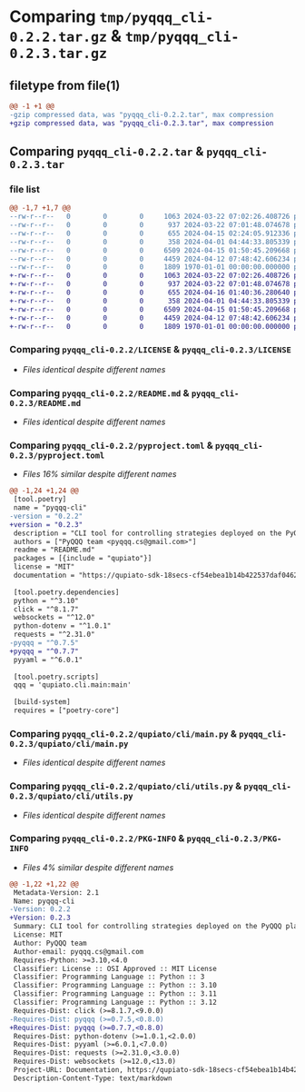 # Comparing `tmp/pyqqq_cli-0.2.2.tar.gz` & `tmp/pyqqq_cli-0.2.3.tar.gz`

## filetype from file(1)

```diff
@@ -1 +1 @@
-gzip compressed data, was "pyqqq_cli-0.2.2.tar", max compression
+gzip compressed data, was "pyqqq_cli-0.2.3.tar", max compression
```

## Comparing `pyqqq_cli-0.2.2.tar` & `pyqqq_cli-0.2.3.tar`

### file list

```diff
@@ -1,7 +1,7 @@
--rw-r--r--   0        0        0     1063 2024-03-22 07:02:26.408726 pyqqq_cli-0.2.2/LICENSE
--rw-r--r--   0        0        0      937 2024-03-22 07:01:48.074678 pyqqq_cli-0.2.2/README.md
--rw-r--r--   0        0        0      655 2024-04-15 02:24:05.912336 pyqqq_cli-0.2.2/pyproject.toml
--rw-r--r--   0        0        0      358 2024-04-01 04:44:33.805339 pyqqq_cli-0.2.2/qupiato/cli/config.py
--rw-r--r--   0        0        0     6509 2024-04-15 01:50:45.209668 pyqqq_cli-0.2.2/qupiato/cli/main.py
--rw-r--r--   0        0        0     4459 2024-04-12 07:48:42.606234 pyqqq_cli-0.2.2/qupiato/cli/utils.py
--rw-r--r--   0        0        0     1809 1970-01-01 00:00:00.000000 pyqqq_cli-0.2.2/PKG-INFO
+-rw-r--r--   0        0        0     1063 2024-03-22 07:02:26.408726 pyqqq_cli-0.2.3/LICENSE
+-rw-r--r--   0        0        0      937 2024-03-22 07:01:48.074678 pyqqq_cli-0.2.3/README.md
+-rw-r--r--   0        0        0      655 2024-04-16 01:40:36.280640 pyqqq_cli-0.2.3/pyproject.toml
+-rw-r--r--   0        0        0      358 2024-04-01 04:44:33.805339 pyqqq_cli-0.2.3/qupiato/cli/config.py
+-rw-r--r--   0        0        0     6509 2024-04-15 01:50:45.209668 pyqqq_cli-0.2.3/qupiato/cli/main.py
+-rw-r--r--   0        0        0     4459 2024-04-12 07:48:42.606234 pyqqq_cli-0.2.3/qupiato/cli/utils.py
+-rw-r--r--   0        0        0     1809 1970-01-01 00:00:00.000000 pyqqq_cli-0.2.3/PKG-INFO
```

### Comparing `pyqqq_cli-0.2.2/LICENSE` & `pyqqq_cli-0.2.3/LICENSE`

 * *Files identical despite different names*

### Comparing `pyqqq_cli-0.2.2/README.md` & `pyqqq_cli-0.2.3/README.md`

 * *Files identical despite different names*

### Comparing `pyqqq_cli-0.2.2/pyproject.toml` & `pyqqq_cli-0.2.3/pyproject.toml`

 * *Files 16% similar despite different names*

```diff
@@ -1,24 +1,24 @@
 [tool.poetry]
 name = "pyqqq-cli"
-version = "0.2.2"
+version = "0.2.3"
 description = "CLI tool for controlling strategies deployed on the PyQQQ platform."
 authors = ["PyQQQ team <pyqqq.cs@gmail.com>"]
 readme = "README.md"
 packages = [{include = "qupiato"}]
 license = "MIT"
 documentation = "https://qupiato-sdk-18secs-cf54ebea1b14b422537daf0462fb86d68f4582d064a4.gitlab.io"
 
 [tool.poetry.dependencies]
 python = "^3.10"
 click = "^8.1.7"
 websockets = "^12.0"
 python-dotenv = "^1.0.1"
 requests = "^2.31.0"
-pyqqq = "^0.7.5"
+pyqqq = "^0.7.7"
 pyyaml = "^6.0.1"
 
 [tool.poetry.scripts]
 qqq = 'qupiato.cli.main:main'
 
 [build-system]
 requires = ["poetry-core"]
```

### Comparing `pyqqq_cli-0.2.2/qupiato/cli/main.py` & `pyqqq_cli-0.2.3/qupiato/cli/main.py`

 * *Files identical despite different names*

### Comparing `pyqqq_cli-0.2.2/qupiato/cli/utils.py` & `pyqqq_cli-0.2.3/qupiato/cli/utils.py`

 * *Files identical despite different names*

### Comparing `pyqqq_cli-0.2.2/PKG-INFO` & `pyqqq_cli-0.2.3/PKG-INFO`

 * *Files 4% similar despite different names*

```diff
@@ -1,22 +1,22 @@
 Metadata-Version: 2.1
 Name: pyqqq-cli
-Version: 0.2.2
+Version: 0.2.3
 Summary: CLI tool for controlling strategies deployed on the PyQQQ platform.
 License: MIT
 Author: PyQQQ team
 Author-email: pyqqq.cs@gmail.com
 Requires-Python: >=3.10,<4.0
 Classifier: License :: OSI Approved :: MIT License
 Classifier: Programming Language :: Python :: 3
 Classifier: Programming Language :: Python :: 3.10
 Classifier: Programming Language :: Python :: 3.11
 Classifier: Programming Language :: Python :: 3.12
 Requires-Dist: click (>=8.1.7,<9.0.0)
-Requires-Dist: pyqqq (>=0.7.5,<0.8.0)
+Requires-Dist: pyqqq (>=0.7.7,<0.8.0)
 Requires-Dist: python-dotenv (>=1.0.1,<2.0.0)
 Requires-Dist: pyyaml (>=6.0.1,<7.0.0)
 Requires-Dist: requests (>=2.31.0,<3.0.0)
 Requires-Dist: websockets (>=12.0,<13.0)
 Project-URL: Documentation, https://qupiato-sdk-18secs-cf54ebea1b14b422537daf0462fb86d68f4582d064a4.gitlab.io
 Description-Content-Type: text/markdown
```

